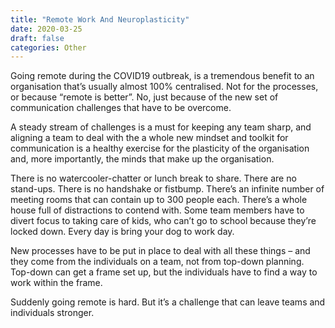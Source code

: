 ```yaml
---
title: "Remote Work And Neuroplasticity"
date: 2020-03-25
draft: false
categories: Other
---
```


Going remote during the COVID19 outbreak, is a tremendous benefit to an organisation that’s usually almost 100% centralised. Not for the processes, or because “remote is better”. No, just because of the new set of communication challenges that have to be overcome.

A steady stream of challenges is a must for keeping any team sharp, and aligning a team to deal with the a whole new mindset and toolkit for communication is a healthy exercise for the plasticity of the organisation and, more importantly, the minds that make up the organisation.

There is no watercooler-chatter or lunch break to share. There are no stand-ups. There is no handshake or fistbump. There’s an infinite number of meeting rooms that can contain up to 300 people each. There’s a whole house full of distractions to contend with. Some team members have to divert focus to taking care of kids, who can’t go to school because they’re locked down. Every day is bring your dog to work day.

New processes have to be put in place to deal with all these things – and they come from the individuals on a team, not from top-down planning. Top-down can get a frame set up, but the individuals have to find a way to work within the frame.

Suddenly going remote is hard. But it’s a challenge that can leave teams and individuals stronger.

